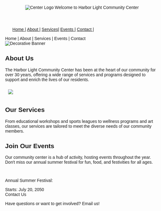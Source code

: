 <!DOCTYPE html> 
<html> 
<head> 
<title>Harbor Light Community Center</title> 
</head> 
<body> 
<font face="Arial, sans-serif"> 
<header> 
<center><img src="https://edube.org/uploads/media/default/0001/04/logo.jpg" alt="Center 
Logo"> 
Welcome to Harbor Light Community Center</center> 
</header>
<div>
<ul>
<a
href="#Home |"<li>Home |</li></a>
<a
href="#About |"<li>About |</li></a>
<a
href="#Services |"<li> Services|</li></a>
<a
href="#Events |"<li>Events |</li></a>
<a
href="#Contact |"<li>Contact |</li></a>
</ul> 
Home | About | Services | Events | Contact 
</div> 
<div class="banner"> 
<img src="https://edube.org/uploads/media/default/0001/04/decorative-banner.jpg" 
alt="Decorative Banner"> 
</div> 
<section>
<main>
<h2>About Us</h2> 
<p>The Harbor Light Community Center has been at the heart of our community for over 
30 years, offering a wide range of services and programs designed to support and enrich the lives 
of our residents.</p> 
<p><img src="https://edube.org/uploads/media/default/0001/04/community-center.jpg" 
hspace="10" vspace="10"></p> 
</section> 
<section> 
<h2>Our Services</h2> 
<p>From educational workshops and sports leagues to wellness programs and art classes, 
our services are tailored to meet the diverse needs of our community members.</p> 
</section> 
<section> 
<h2>Join Our Events</h2> 
<p>Our community center is a hub of activity, hosting events throughout the year. Don't 
miss our annual summer festival for fun, food, and festivities for all ages.</p>
</main>
<br> 
<p>Annual Summer Festival: </p>
Starts: July 20, 2050 
</section> 
<footer> 
Contact Us 
<p>Have questions or want to get involved? Email us!</p> 
</footer> 
</font> 
</body> 
</html>
